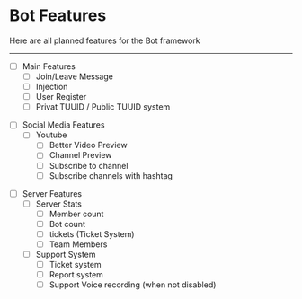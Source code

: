 # Bot Features
Here are all planned features for the Bot framework

---

- [ ] Main Features
  - [ ] Join/Leave Message
  - [ ] Injection
  - [ ] User Register
  - [ ] Privat TUUID / Public TUUID system
  
+ [ ] Social Media Features
  + [ ] Youtube
    + [ ] Better Video Preview
    + [ ] Channel Preview
    + [ ] Subscribe to channel
    + [ ] Subscribe channels with hashtag

- [ ] Server Features
  - [ ] Server Stats
    - [ ] Member count
    - [ ] Bot count
    - [ ] tickets (Ticket System)
    - [ ] Team Members
  - [ ] Support System
    - [ ] Ticket system
    - [ ] Report system
    - [ ] Support Voice recording (when not disabled)
